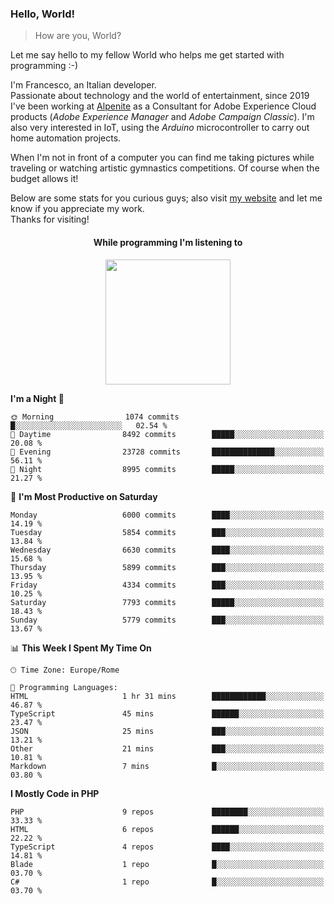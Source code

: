### Hello, World!

> How are you, World?

Let me say hello to my fellow World who helps me get started with programming :-)

I'm Francesco, an Italian developer.  
Passionate about technology and the world of entertainment, since 2019 I've been working at [Alpenite](https://www.alpenite.com) as a Consultant for Adobe Experience Cloud products (*Adobe Experience Manager* and *Adobe Campaign Classic*). I'm also very interested in IoT, using the *Arduino* microcontroller to carry out home automation projects.

When I'm not in front of a computer you can find me taking pictures while traveling or watching artistic gymnastics competitions. Of course when the budget allows it!

Below are some stats for you curious guys; also visit [my website](https://www.francescorega.eu) and let me know if you appreciate my work.  
Thanks for visiting!

<div align="center">
  <h4>While programming I'm listening to</h4>
  <a href="https://apps.francescorega.eu/now-playing/11147232609" target="_blank"><img src="https://apps.francescorega.eu/now-playing/11147232609" width="200"></a>
</div>

<!--START_SECTION:waka-->
**I'm a Night 🦉** 

```text
🌞 Morning                1074 commits        █░░░░░░░░░░░░░░░░░░░░░░░░   02.54 % 
🌆 Daytime                8492 commits        █████░░░░░░░░░░░░░░░░░░░░   20.08 % 
🌃 Evening                23728 commits       ██████████████░░░░░░░░░░░   56.11 % 
🌙 Night                  8995 commits        █████░░░░░░░░░░░░░░░░░░░░   21.27 % 
```
📅 **I'm Most Productive on Saturday** 

```text
Monday                   6000 commits        ████░░░░░░░░░░░░░░░░░░░░░   14.19 % 
Tuesday                  5854 commits        ███░░░░░░░░░░░░░░░░░░░░░░   13.84 % 
Wednesday                6630 commits        ████░░░░░░░░░░░░░░░░░░░░░   15.68 % 
Thursday                 5899 commits        ███░░░░░░░░░░░░░░░░░░░░░░   13.95 % 
Friday                   4334 commits        ███░░░░░░░░░░░░░░░░░░░░░░   10.25 % 
Saturday                 7793 commits        █████░░░░░░░░░░░░░░░░░░░░   18.43 % 
Sunday                   5779 commits        ███░░░░░░░░░░░░░░░░░░░░░░   13.67 % 
```


📊 **This Week I Spent My Time On** 

```text
🕑︎ Time Zone: Europe/Rome

💬 Programming Languages: 
HTML                     1 hr 31 mins        ████████████░░░░░░░░░░░░░   46.87 % 
TypeScript               45 mins             ██████░░░░░░░░░░░░░░░░░░░   23.47 % 
JSON                     25 mins             ███░░░░░░░░░░░░░░░░░░░░░░   13.21 % 
Other                    21 mins             ███░░░░░░░░░░░░░░░░░░░░░░   10.81 % 
Markdown                 7 mins              █░░░░░░░░░░░░░░░░░░░░░░░░   03.80 % 
```

**I Mostly Code in PHP** 

```text
PHP                      9 repos             ████████░░░░░░░░░░░░░░░░░   33.33 % 
HTML                     6 repos             ██████░░░░░░░░░░░░░░░░░░░   22.22 % 
TypeScript               4 repos             ████░░░░░░░░░░░░░░░░░░░░░   14.81 % 
Blade                    1 repo              █░░░░░░░░░░░░░░░░░░░░░░░░   03.70 % 
C#                       1 repo              █░░░░░░░░░░░░░░░░░░░░░░░░   03.70 % 
```




<!--END_SECTION:waka-->
